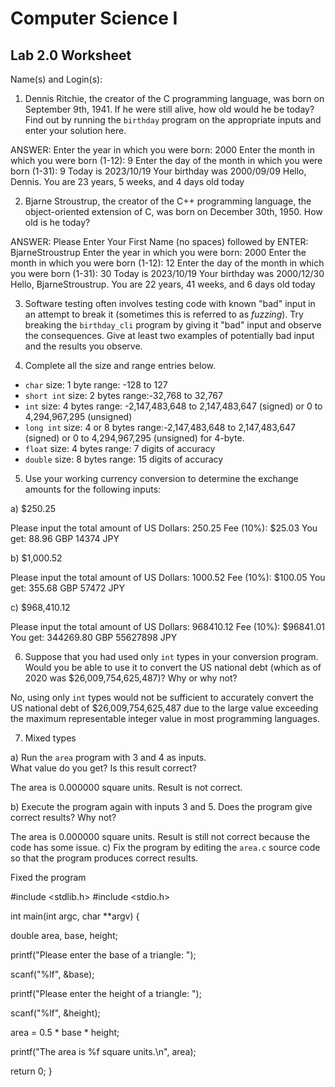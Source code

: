 
# Computer Science I 
## Lab 2.0 Worksheet

Name(s) and Login(s):



1. Dennis Ritchie, the creator of the C programming language,
was born on September 9th, 1941.  If he were still alive,
how old would he be today?  Find out by running the `birthday`
program on the appropriate inputs and enter your solution here.

ANSWER:
Enter the year in which you were born: 2000
Enter the month in which you were born (1-12): 9
Enter the day of the month in which you were born (1-31): 9
Today is 2023/10/19
Your birthday was 2000/09/09
Hello, Dennis.  You are 23 years, 5 weeks, and 4 days old today


2. Bjarne Stroustrup, the creator of the C++ programming
language, the object-oriented extension of C, was born on
December 30th, 1950.  How old is he today?

ANSWER:
Please Enter Your First Name (no spaces) followed by ENTER: BjarneStroustrup
Enter the year in which you were born: 2000
Enter the month in which you were born (1-12): 12
Enter the day of the month in which you were born (1-31): 30
Today is 2023/10/19
Your birthday was 2000/12/30
Hello, BjarneStroustrup.  You are 22 years, 41 weeks, and 6 days old today

3. Software testing often involves testing code with known
"bad" input in an attempt to break it (sometimes this is
referred to as *fuzzing*).  Try breaking the `birthday_cli`
program by giving it "bad" input and observe the consequences.
Give at least two examples of potentially bad input and the
results you observe.




4. Complete all the size and range entries below.

* `char`
  size: 1 byte
  range: -128 to 127
* `short int`
  size: 2 bytes
  range:-32,768 to 32,767
* `int`
  size: 4 bytes
  range: -2,147,483,648 to 2,147,483,647 (signed) or 0 to 4,294,967,295 (unsigned)
* `long int`
  size: 4 or 8 bytes
  range:-2,147,483,648 to 2,147,483,647 (signed) or 0 to 4,294,967,295 (unsigned) for 4-byte.
* `float`
  size: 4 bytes
  range: 7 digits of accuracy
* `double`
  size: 8 bytes
  range: 15 digits of accuracy


5. Use your working currency conversion to determine
the exchange amounts for the following inputs:

  a) $250.25

Please input the total amount of US Dollars: 250.25
Fee (10%): $25.03
You get:
88.96 GBP
14374 JPY

  b) $1,000.52

Please input the total amount of US Dollars: 1000.52
Fee (10%): $100.05
You get:
355.68 GBP
57472 JPY

  c) $968,410.12

Please input the total amount of US Dollars: 968410.12
Fee (10%): $96841.01
You get:
344269.80 GBP
55627898 JPY


6. Suppose that you had used only `int` types
in your conversion program.  Would you be able
to use it to convert the US national debt
(which as of 2020 was \$26,009,754,625,487)?
Why or why not?

No, using only `int` types would not be sufficient to accurately convert the US national debt of $26,009,754,625,487 due to the large value exceeding the maximum representable integer value in most programming languages.


7. Mixed types

a) Run the `area` program with 3 and 4 as inputs.  
What value do you get?  Is this result correct?

The area is 0.000000 square units.
Result is not correct.

b) Execute the program again with inputs 3 and 5.
Does the program give correct results?  Why not?

The area is 0.000000 square units.
Result is still not correct because the code has some issue.
c) Fix the program by editing the `area.c` source
code so that the program produces correct results.

Fixed the program

#include <stdlib.h>
#include <stdio.h>

int main(int argc, char **argv) {

  double area, base, height;

  printf("Please enter the base of a triangle: ");

  scanf("%lf", &base);

  printf("Please enter the height of a triangle: ");

  scanf("%lf", &height);

  area = 0.5 * base * height;

  printf("The area is %f square units.\n", area);

  return 0;
}
